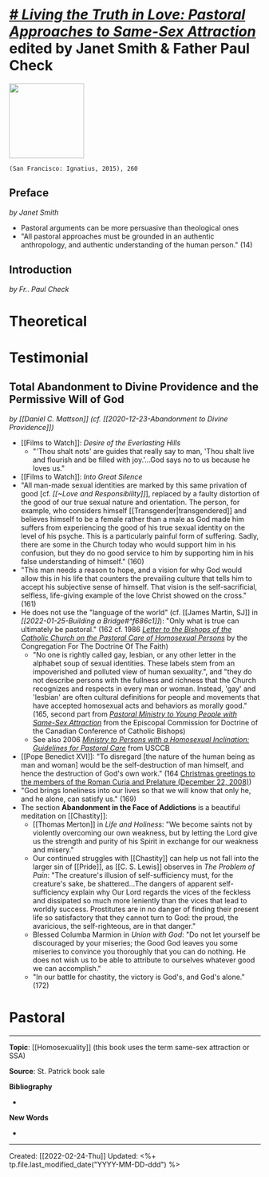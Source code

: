 
# [*# Living the Truth in Love: Pastoral Approaches to Same-Sex Attraction*](https://ignatius.com/living-the-truth-in-love-litlp/) edited by Janet Smith & Father Paul Check

<img src="https://cdn11.bigcommerce.com/s-cvc90x9929/images/stencil/640w/products/1573/1774/LITLP_r__55503.1617023967.jpg?c=1" width=150>

`(San Francisco: Ignatius, 2015), 260`

## Preface
*by Janet Smith*
- Pastoral arguments can be more persuasive than theological ones
- "All pastoral approaches must be grounded in an authentic anthropology, and authentic understanding of the human person." (14)

## Introduction
*by Fr.. Paul Check*

# Theoretical

# Testimonial
## Total Abandonment to Divine Providence and the Permissive Will of God
*by [[Daniel C. Mattson]] (cf. [[2020-12-23-Abandonment to Divine Providence]])*
- [[Films to Watch]]: *Desire of the Everlasting Hills*
	- "'Thou shalt nots' are guides that really say to man, 'Thou shalt live and flourish and be filled with joy.'...God says no to us because he loves us."
- [[Films to Watch]]: *Into Great Silence*
- "All man-made sexual identities are marked by this same privation of good [cf. *[[~Love and Responsibility]]*], replaced by a faulty distortion of the good of our true sexual nature and orientation. The person, for example, who considers himself [[Transgender|transgendered]] and believes himself to be a female rather than a male as God made him suffers from experiencing the good of his true sexual identity on the level of his psyche. This is a particularly painful form of suffering. Sadly, there are some in the Church today who would support him in his confusion, but they do no good service to him by supporting him in his false understanding of himself." (160)
- "This man needs a reason to hope, and a vision for why God would allow this in his life that counters the prevailing culture that tells him to accept his subjective sense of himself. That vision is the self-sacrificial, selfless, life-giving example of the love Christ showed on the cross." (161)
- He does not use the "language of the world" (cf. [[James Martin, SJ]] in *[[2022-01-25-Building a Bridge#^f686c1]]*): "Only what is true can ultimately be pastoral." (162 cf. 1986 *[Letter to the Bishops of the Catholic Church on the Pastoral Care of Homosexual Persons](https://www.vatican.va/roman_curia/congregations/cfaith/documents/rc_con_cfaith_doc_19861001_homosexual-persons_en.html)* by the Congregation For The Doctrine Of The Faith)
	- "No one is rightly called gay, lesbian, or any other letter in the alphabet soup of sexual identities. These labels stem from an impoverished and polluted view of human sexuality.", and "they do not describe persons with the fullness and richness that the Church recognizes and respects in every man or woman. Instead, 'gay' and 'lesbian' are often cultural definitions for people and movements that have accepted homosexual acts and behaviors as morally good." (165, second part from *[Pastoral Ministry to Young People with Same-Sex Attraction](https://truthandlove.com/wp-content/uploads/2017/06/ministry-ssa_en.pdf)* from the Episcopal Commission for Doctrine of the Canadian Conference of Catholic Bishops)
	- See also 2006 *[Ministry to Persons with a Homosexual Inclination:  
Guidelines for Pastoral Care](https://www.usccb.org/issues-and-action/human-life-and-dignity/homosexuality/upload/minstry-persons-homosexual-inclination-2006.pdf)* from USCCB
- [[Pope Benedict XVI]]: "To disregard [the nature of the human being as man and woman] would be the self-destruction of man himself, and hence the destruction of God's own work." (164 [Christmas greetings to the members of the Roman Curia and Prelature (December 22, 2008)](https://www.vatican.va/content/benedict-xvi/en/speeches/2008/december/documents/hf_ben-xvi_spe_20081222_curia-romana.html))
- "God brings loneliness into our lives so that we will know that only he, and he alone, can satisfy us." (169)
- The section **Abandonment in the Face of Addictions** is a beautiful meditation on [[Chastity]]:
	- [[Thomas Merton]] in *Life and Holiness*: "We become saints not by violently overcoming our own weakness, but by letting the Lord give us the strength and purity of his Spirit in exchange for our weakness and misery."
	- Our continued struggles with [[Chastity]] can help us not fall into the larger sin of [[Pride]], as [[C. S. Lewis]] observes in *The Problem of Pain*: "The creature's illusion of self-sufficiency must, for the creature's sake, be shattered...The dangers of apparent self-sufficiency explain why Our Lord regards the vices of the feckless and dissipated so much more leniently than the vices that lead to worldly success. Prostitutes are in no danger of finding their present life so satisfactory that they cannot turn to God: the proud, the avaricious, the self-righteous, are in that danger."
	- Blessed Columba Marmion in *Union with God*: "Do not let yourself be discouraged by your miseries; the Good God leaves you some miseries to convince you thoroughly that you can do nothing. He does not wish us to be able to attribute to ourselves whatever good we can accomplish."
	- "In our battle for chastity, the victory is God's, and God's alone." (172)


# Pastoral




--- 
**Topic**: [[Homosexuality]] (this book uses the term same-sex attraction or SSA)

**Source**: St. Patrick book sale

**Bibliography**

- 

**New Words**

- 

---
Created: [[2022-02-24-Thu]]
Updated: <%+ tp.file.last_modified_date("YYYY-MM-DD-ddd") %>
